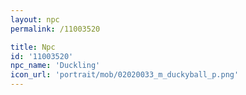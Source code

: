 ```yaml
---
layout: npc
permalink: /11003520

title: Npc
id: '11003520'
npc_name: 'Duckling'
icon_url: 'portrait/mob/02020033_m_duckyball_p.png'
---
```

